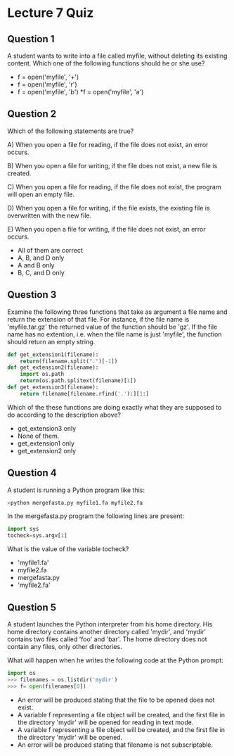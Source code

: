 # Lecture 7 Quiz

## Question 1
A student wants to write into a file called myfile, without deleting its existing content. Which one of the following functions should he or she use?
* f = open('myfile', '+')
* f = open('myfile', 'r')
* f = open('myfile', 'b')
*f = open('myfile', 'a')

## Question 2
Which of the following statements are true?

A) When you open a file for reading, if the file does not exist, an error occurs.

B) When you open a file for writing, if the file does not exist, a new file is created.

C) When you open a file for reading, if the file does not exist, the program will open an empty file.

D) When you open a file for writing, if the file exists, the existing file is overwritten with the new file.

E) When you open a file for writing, if the file does not exist, an error occurs.
* All of them are correct
* A, B, and D only
* A and B only
* B, C, and D only

## Question 3
Examine the following three functions that take as argument a file name and return the extension of that file. For instance, 
if the file name is 'myfile.tar.gz' the returned value of the function should be 'gz'. If the file name has no extention, i.e. when the file 
name is just 'myfile', the function should return an empty string.

```Python
def get_extension1(filename):
    return(filename.split(".")[-1])
def get_extension2(filename):
    import os.path
    return(os.path.splitext(filename)[1])
def get_extension3(filename):
    return filename[filename.rfind('.'):][1:]
```
Which of the these functions are doing exactly what they are supposed to do according to the description above?
* get_extension3 only
* None of them.
* get_extension1 only
* get_extension2 only

## Question 4
A student is running a Python program like this:
```Python
>python mergefasta.py myfile1.fa myfile2.fa
```
In the mergefasta.py program the following lines are present:
```Python
import sys
tocheck=sys.argv[1]
```
What is the value of the variable tocheck?
* 'myfile1.fa'
* myfile2.fa
* mergefasta.py
* 'myfile2.fa'

## Question 5
A student launches the Python interpreter from his home directory. His home directory contains another directory called 'mydir',  and 'mydir' 
contains two files called 'foo' and 'bar'. The home directory does not contain any files, only other directories.  

What will happen when he writes the following code at the Python prompt:
```Python
import os
>>> filenames = os.listdir('mydir')
>>> f= open(filenames[0])
```
* An error will be produced stating that the file to be opened does not exist.
* A variable f representing a file object will be created, and the first file in the directory 'mydir' will be opened for reading in text mode.
* A variable f representing a file object will be created, and the first file in the directory 'mydir' will be opened.
* An error will be produced stating that filename is not subscriptable.
